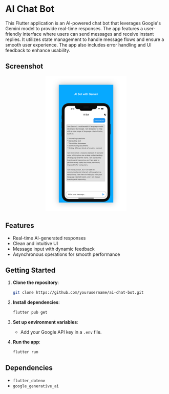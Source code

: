 # AI Chat Bot

This Flutter application is an AI-powered chat bot that leverages Google's Gemini model to provide real-time responses. The app features a user-friendly interface where users can send messages and receive instant replies. It utilizes state management to handle message flows and ensure a smooth user experience. The app also includes error handling and UI feedback to enhance usability.


## Screenshot

<p align="center">
  <img src="./screenshots/app.png" alt="Project demo" style="width:50%;" />
</p>


## Features

- Real-time AI-generated responses
- Clean and intuitive UI
- Message input with dynamic feedback
- Asynchronous operations for smooth performance

## Getting Started

1. **Clone the repository**:
    ```sh
    git clone https://github.com/yourusername/ai-chat-bot.git
    ```
2. **Install dependencies**:
    ```sh
    flutter pub get
    ```
3. **Set up environment variables**:
    - Add your Google API key in a `.env` file.

4. **Run the app**:
    ```sh
    flutter run
    ```

## Dependencies

- `flutter_dotenv`
- `google_generative_ai`


